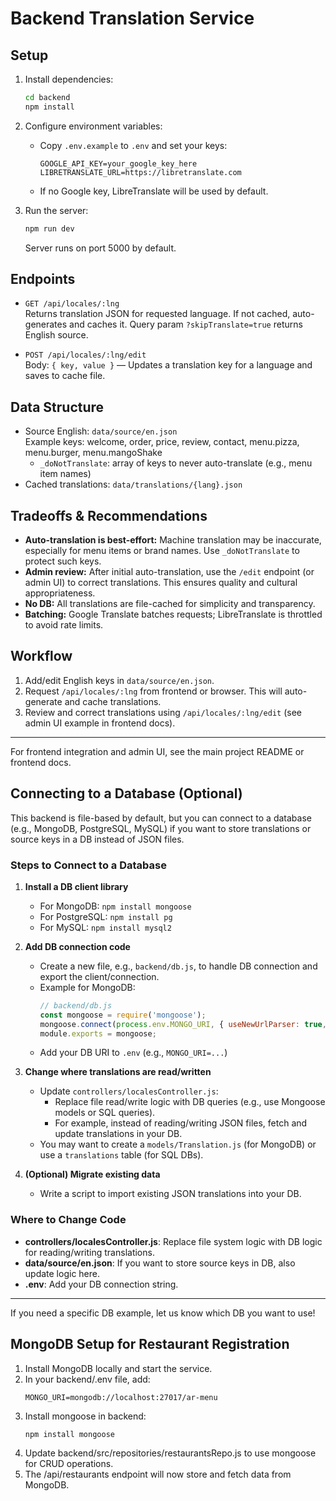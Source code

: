 # Backend Translation Service

## Setup

1. Install dependencies:
   ```sh
   cd backend
   npm install
   ```

2. Configure environment variables:
   - Copy `.env.example` to `.env` and set your keys:
     ```env
     GOOGLE_API_KEY=your_google_key_here
     LIBRETRANSLATE_URL=https://libretranslate.com
     ```
   - If no Google key, LibreTranslate will be used by default.

3. Run the server:
   ```sh
   npm run dev
   ```
   Server runs on port 5000 by default.

## Endpoints

- `GET /api/locales/:lng`  
  Returns translation JSON for requested language. If not cached, auto-generates and caches it. Query param `?skipTranslate=true` returns English source.

- `POST /api/locales/:lng/edit`  
  Body: `{ key, value }` — Updates a translation key for a language and saves to cache file.

## Data Structure

- Source English: `data/source/en.json`  
  Example keys: welcome, order, price, review, contact, menu.pizza, menu.burger, menu.mangoShake
  - `_doNotTranslate`: array of keys to never auto-translate (e.g., menu item names)
- Cached translations: `data/translations/{lang}.json`

## Tradeoffs & Recommendations

- **Auto-translation is best-effort:** Machine translation may be inaccurate, especially for menu items or brand names. Use `_doNotTranslate` to protect such keys.
- **Admin review:** After initial auto-translation, use the `/edit` endpoint (or admin UI) to correct translations. This ensures quality and cultural appropriateness.
- **No DB:** All translations are file-cached for simplicity and transparency.
- **Batching:** Google Translate batches requests; LibreTranslate is throttled to avoid rate limits.

## Workflow

1. Add/edit English keys in `data/source/en.json`.
2. Request `/api/locales/:lng` from frontend or browser. This will auto-generate and cache translations.
3. Review and correct translations using `/api/locales/:lng/edit` (see admin UI example in frontend docs).

---

For frontend integration and admin UI, see the main project README or frontend docs.

## Connecting to a Database (Optional)

This backend is file-based by default, but you can connect to a database (e.g., MongoDB, PostgreSQL, MySQL) if you want to store translations or source keys in a DB instead of JSON files.

### Steps to Connect to a Database

1. **Install a DB client library**
   - For MongoDB: `npm install mongoose`
   - For PostgreSQL: `npm install pg`
   - For MySQL: `npm install mysql2`

2. **Add DB connection code**
   - Create a new file, e.g., `backend/db.js`, to handle DB connection and export the client/connection.
   - Example for MongoDB:
     ```js
     // backend/db.js
     const mongoose = require('mongoose');
     mongoose.connect(process.env.MONGO_URI, { useNewUrlParser: true, useUnifiedTopology: true });
     module.exports = mongoose;
     ```
   - Add your DB URI to `.env` (e.g., `MONGO_URI=...`)

3. **Change where translations are read/written**
   - Update `controllers/localesController.js`:
     - Replace file read/write logic with DB queries (e.g., use Mongoose models or SQL queries).
     - For example, instead of reading/writing JSON files, fetch and update translations in your DB.
   - You may want to create a `models/Translation.js` (for MongoDB) or use a `translations` table (for SQL DBs).

4. **(Optional) Migrate existing data**
   - Write a script to import existing JSON translations into your DB.

### Where to Change Code
- **controllers/localesController.js**: Replace file system logic with DB logic for reading/writing translations.
- **data/source/en.json**: If you want to store source keys in DB, also update logic here.
- **.env**: Add your DB connection string.

---

If you need a specific DB example, let us know which DB you want to use!

## MongoDB Setup for Restaurant Registration

1. Install MongoDB locally and start the service.
2. In your backend/.env file, add:
   ```env
   MONGO_URI=mongodb://localhost:27017/ar-menu
   ```
3. Install mongoose in backend:
   ```sh
   npm install mongoose
   ```
4. Update backend/src/repositories/restaurantsRepo.js to use mongoose for CRUD operations.
5. The /api/restaurants endpoint will now store and fetch data from MongoDB.

